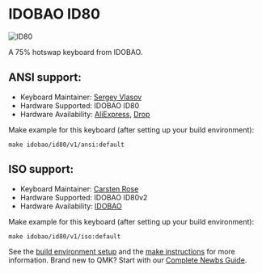 # IDOBAO ID80

![ID80](https://ae01.alicdn.com/kf/H0f617c6129c24cfaa26a8c9e8e54851aj.jpg)

A 75% hotswap keyboard from IDOBAO.

## ANSI support:

* Keyboard Maintainer: [Sergey Vlasov](https://github.com/sigprof)
* Hardware Supported: IDOBAO ID80
* Hardware Availability: [AliExpress](https://www.aliexpress.com/item/4000590804514.html), [Drop](https://drop.com/buy/idobao-id80-75-hot-swappable-mechanical-keyboard-kit?mode=guest_open)

Make example for this keyboard (after setting up your build environment):

    make idobao/id80/v1/ansi:default
    
## ISO support:

* Keyboard Maintainer: [Carsten Rose](https://github.com/cwr10010)
* Hardware Supported: IDOBAO ID80v2
* Hardware Availability: [IDOBAO](https://www.idobao.net/products/idobao-id80v2-75-hot-swappable-mechanical-keyboard-kit)

Make example for this keyboard (after setting up your build environment):

    make idobao/id80/v1/iso:default

See the [build environment setup](https://docs.qmk.fm/#/getting_started_build_tools) and the [make instructions](https://docs.qmk.fm/#/getting_started_make_guide) for more information. Brand new to QMK? Start with our [Complete Newbs Guide](https://docs.qmk.fm/#/newbs).
